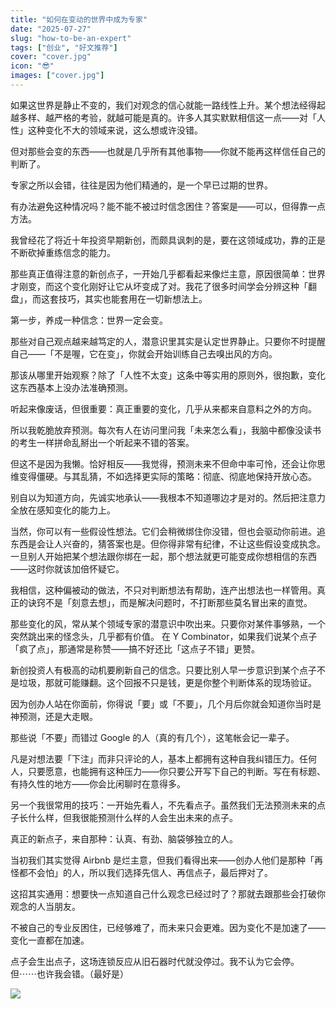 ```yaml
---
title: "如何在变动的世界中成为专家"
date: "2025-07-27"
slug: "how-to-be-an-expert"
tags: ["创业", "好文推荐"]
cover: "cover.jpg"
icon: "😎"
images: ["cover.jpg"]
---
```

如果这世界是静止不变的，我们对观念的信心就能一路线性上升。某个想法经得起越多样、越严格的考验，就越可能是真的。许多人其实默默相信这一点——对「人性」这种变化不大的领域来说，这么想或许没错。



但对那些会变的东西——也就是几乎所有其他事物——你就不能再这样信任自己的判断了。



专家之所以会错，往往是因为他们精通的，是一个早已过期的世界。



有办法避免这种情况吗？能不能不被过时信念困住？答案是——可以，但得靠一点方法。



我曾经花了将近十年投资早期新创，而颇具讽刺的是，要在这领域成功，靠的正是不断砍掉重练信念的能力。



那些真正值得注意的新创点子，一开始几乎都看起来像烂主意，原因很简单：世界才刚变，而这个变化刚好让它从坏变成了对。我花了很多时间学会分辨这种「翻盘」，而这套技巧，其实也能套用在一切新想法上。



第一步，养成一种信念：世界一定会变。



那些对自己观点越来越笃定的人，潜意识里其实是认定世界静止。只要你不时提醒自己——「不是喔，它在变」，你就会开始训练自己去嗅出风的方向。



那该从哪里开始观察？除了「人性不太变」这条中等实用的原则外，很抱歉，变化这东西基本上没办法准确预测。



听起来像废话，但很重要：真正重要的变化，几乎从来都来自意料之外的方向。



所以我乾脆放弃预测。每次有人在访问里问我「未来怎么看」，我脑中都像没读书的考生一样拼命乱掰出一个听起来不错的答案。



但这不是因为我懒。恰好相反——我觉得，预测未来不但命中率可怜，还会让你思维变得僵硬。与其乱猜，不如选择更实际的策略：彻底、彻底地保持开放心态。



别自以为知道方向，先诚实地承认——我根本不知道哪边才是对的。然后把注意力全放在感知变化的能力上。



当然，你可以有一些假设性想法。它们会稍微绑住你没错，但也会驱动你前进。追东西是会让人兴奋的，猜答案也是。但你得非常有纪律，不让这些假设变成执念。
一旦别人开始把某个想法跟你绑在一起，那个想法就更可能变成你想相信的东西——这时你就该加倍怀疑它。



我相信，这种偏被动的做法，不只对判断想法有帮助，连产出想法也一样管用。真正的诀窍不是「刻意去想」，而是解决问题时，不打断那些莫名冒出来的直觉。



那些变化的风，常从某个领域专家的潜意识中吹出来。只要你对某件事够熟，一个突然跳出来的怪念头，几乎都有价值。
在 Y Combinator，如果我们说某个点子「疯了点」，那通常是称赞——搞不好还比「这点子不错」更赞。



新创投资人有极高的动机要刷新自己的信念。只要比别人早一步意识到某个点子不是垃圾，那就可能赚翻。这个回报不只是钱，更是你整个判断体系的现场验证。



因为创办人站在你面前，你得说「要」或「不要」，几个月后你就会知道你当时是神预测，还是大走眼。



那些说「不要」而错过 Google 的人（真的有几个），这笔帐会记一辈子。



凡是对想法要「下注」而非只评论的人，基本上都拥有这种自我纠错压力。任何人，只要愿意，也能拥有这种压力——你只要公开写下自己的判断。写在有标题、有持久性的地方——你会比闲聊时在意得多。



另一个我很常用的技巧：一开始先看人，不先看点子。虽然我们无法预测未来的点子长什么样，但我很能预测什么样的人会生出未来的点子。



真正的新点子，来自那种：认真、有劲、脑袋够独立的人。



当初我们其实觉得 Airbnb 是烂主意，但我们看得出来——创办人他们是那种「再怪都不会怕」的人，所以我们选择先信人、再信点子，最后押对了。



这招其实通用：想要快一点知道自己什么观念已经过时了？那就去跟那些会打破你观念的人当朋友。



不被自己的专业反困住，已经够难了，而未来只会更难。因为变化不是加速了——变化一直都在加速。



点子会生出点子，这场连锁反应从旧石器时代就没停过。我不认为它会停。
但⋯⋯也许我会错。（最好是）




![](https://prod-files-secure.s3.us-west-2.amazonaws.com/112d0858-5090-4d34-a606-b75eb8d65fd2/46476355-9cf3-4e99-9b7a-3531bc426380/1000202064.png?X-Amz-Algorithm=AWS4-HMAC-SHA256&X-Amz-Content-Sha256=UNSIGNED-PAYLOAD&X-Amz-Credential=ASIAZI2LB4665A5GKIU5%2F20250811%2Fus-west-2%2Fs3%2Faws4_request&X-Amz-Date=20250811T041319Z&X-Amz-Expires=3600&X-Amz-Security-Token=IQoJb3JpZ2luX2VjEKz%2F%2F%2F%2F%2F%2F%2F%2F%2F%2FwEaCXVzLXdlc3QtMiJIMEYCIQC4PSHpFEmofzaGPtwyEMEp%2BT7nDnzvYh1dX4%2Bu8JyniQIhAOAlsV7U8Y0tp3IR9Eoa45bY%2Fb46MVoalSaaEw%2FeqZ1sKogECOX%2F%2F%2F%2F%2F%2F%2F%2F%2F%2FwEQABoMNjM3NDIzMTgzODA1Igz4mEmLsY%2FjXSkGUg0q3AN9geZzIGuzpxZ18laXK3fDY%2FlCEqudprT0tgumNiLcXlh6JyEyE1X8XubYGmDD4nB%2FHRe9DJMm%2FB%2BfcBWZXYVbYGvgBcW8whIOGQGrnMcnyp3OngcRPbcHKLsd0qckLmQ8O5PBtd4YSkBPJy64j5LIZS1Cd0l6HEKUu4SBKRVsUoAhmvgRltN8Y6GxFHtCUWfILDJrH9tRMdC4hdAP46Lr5ENauYszV8ITRep8B16QD97d4UciZt60Rgi%2BYbBo91goYmQiEpDbvw6%2Fht151qtETlVVP1rvdaAjlFF4%2B%2BO3lLwnmI9gb49GbbgMcXCYARXICJYVt4zJfYHchtGnwbZb8FY9oickgTvxb1C2GYzzMzvNRvCyLcAJPdaE3gcLOakvPpSMEM9ElhjW3wkRGkCjelolmPp7JFBNdVijRek%2Byj5j9opSrF32cPppDffdLHg0YArcajbZ4nhKU37v1wwe1ckLIgMLRFKbKXmu%2FHicO0%2BrscahNo3iCnBRvksk%2FQKC6ucKKSMxmIwAlzqlLZObkblbIiJnjydUayc7BLCzhH587lsSAZF7nS3Cm0JVT0ssD7MC9VSS3l%2FfUG1YvbVy9NLHpkWr4sM80a0U%2BYyyidvNX0tSG80L3jyKCjCv2%2BXEBjqkAez9TAZ83Ky6VVM%2BdLFgN74esGjOp3EnHoUTAizGfjI2Oudkwk9RavC8oUefW8oizmE%2FCRcd8lXqvA%2BnZzKIs1ii03FWkQyYprNulsctDpdTPA4s8B1NwYoI0E5VsoZXhAE2siihwQLHVY63v3TXEKmzq5tDhVHVRVTNf1Yslsbh%2FhWwFtLaQDyIXPlAGak5En4aleUpOuyoqdJ161tqztEY6F3P&X-Amz-Signature=8e8ca92dddc27629cf83fb8dd4182a063558775e4afdcc89a4d27d95a40ad5f9&X-Amz-SignedHeaders=host&x-amz-checksum-mode=ENABLED&x-id=GetObject)

